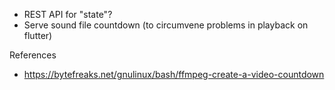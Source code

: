 + REST API for "state"?
+ Serve sound file countdown (to circumvene problems in playback on flutter)



References
- https://bytefreaks.net/gnulinux/bash/ffmpeg-create-a-video-countdown